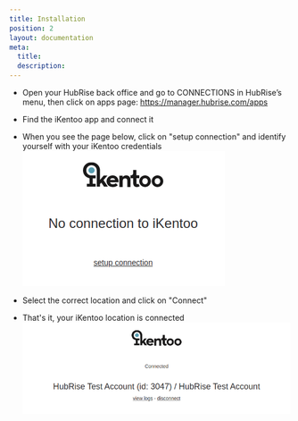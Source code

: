 ```yaml
---
title: Installation
position: 2
layout: documentation
meta:
  title:
  description:
---
```


- Open your HubRise back office and go to CONNECTIONS in HubRise’s menu, then click on  apps page: https://manager.hubrise.com/apps

- Find the iKentoo app and connect it

- When you see the page below, click on "setup connection" and identify yourself with your iKentoo credentials
  ![](../images/installation_setup.png)

- Select the correct location and click on "Connect"

- That's it, your iKentoo location is connected
  ![](../images/installation_connected.png)
